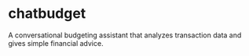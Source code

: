 # chatbudget
A conversational budgeting assistant that analyzes transaction data and gives simple financial advice.
